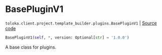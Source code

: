 # BasePluginV1
`toloka.client.project.template_builder.plugins.BasePluginV1` | [Source code](https://github.com/Toloka/toloka-kit/blob/v1.2.0.post1/src/client/project/template_builder/plugins.py#L18)

```python
BasePluginV1(self, *, version: Optional[str] = '1.0.0')
```

A base class for plugins.

